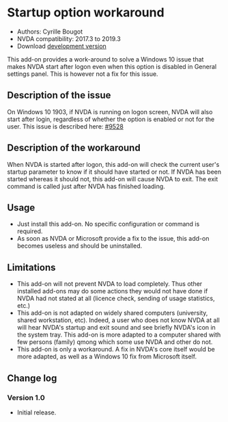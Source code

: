 # Startup option workaround

* Authors: Cyrille Bougot
* NVDA compatibility: 2017.3 to 2019.3
* Download [development version][2]

This add-on provides a work-around to solve a Windows 10 issue that makes NVDA start after logon even when this option is disabled in General settings panel. This is however not a fix for this issue.

## Description of the issue

On Windows 10 1903, if NVDA is running on logon screen, NVDA will also start after login, regardless of whether the option is enabled or not for the user. This issue is described here: [#9528][3]

## Description of the workaround

When NVDA is started after logon, this add-on will check the current user's startup parameter to know if it should have started or not. If NVDA has been started whereas it should not, this add-on will cause NVDA to exit. The exit command is called just after NVDA has finished loading.

## Usage

* Just install this add-on. No specific configuration or command is required.
* As soon as NVDA or Microsoft provide a fix to the issue, this add-on becomes useless and should be uninstalled.

## Limitations

* This add-on will not prevent NVDA to load completely. Thus other installed add-ons may do some actions they would not have done if NVDA had not stated at all (licence check, sending of usage statistics, etc.)
* This add-on is not adapted on widely shared computers (university, shared workstation, etc). Indeed, a user who does not know NVDA at all will hear NVDA's startup and exit sound and see briefly NVDA's icon in the system tray. This add-on is more adapted to a computer shared with few persons (family) qmong which some use NVDA and other do not.
* This add-on is only a workaround. A fix in NVDA's core itself would be more adapted, as well as a Windows 10 fix from Microsoft itself.

## Change log

### Version 1.0

* Initial release.

[2]: https://github.com/CyrilleB79/startupOptionWorkaround/releases/download/V1.0-dev-20190902/startupOptionWorkaround-1.0-dev-20190902.nvda-addon

[3]: #9528
